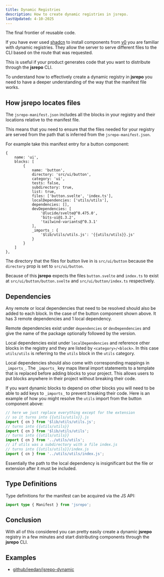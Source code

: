 ```yaml
---
title: Dynamic Registries
description: How to create dynamic registries in jsrepo.
lastUpdated: 4-10-2025
---
```


The final frontier of reusable code.

If you have ever used [shadcn](https://ui.shadcn.com) to install components from [v0](https://v0.dev) you are familiar with dynamic registries. They allow the server to serve different files to the CLI based on the route that was requested.

This is useful if your product generates code that you want to distribute through the **jsrepo** CLI.

To understand how to effectively create a dynamic registry in **jsrepo** you need to have a deeper understanding of the way that the manifest file works.

## How jsrepo locates files

The `jsrepo-manifest.json` includes all the blocks in your registry and their locations relative to the manifest file.

This means that you need to ensure that the files needed for your registry are served from the path that is inferred from the `jsrepo-manifest.json`.

For example take this manifest entry for a button component:

```jsonc showLineNumbers
{
    name: 'ui',
    blocks: [
        {
            name: 'button',
            directory: 'src/ui/button',
            category: 'ui',
            tests: false,
            subdirectory: true,
            list: true,
            files: ['button.svelte', 'index.ts'],
            localDependencies: ['utils/utils'],
            dependencies: [],
            devDependencies: [
                '@lucide/svelte@^0.475.0',
                'bits-ui@1.3.2',
                'tailwind-variants@^0.3.1'
            ],
            _imports_: {
                '$lib/utils/utils.js': '{{utils/utils}}.js'
            }
        }
    ]
},
```

The directory that the files for button live in is `src/ui/button` because the `directory` prop is set to `src/ui/button`.

Because of this **jsrepo** expects the files `button.svelte` and `index.ts` to exist at `src/ui/button/button.svelte` and `src/ui/button/index.ts` respectively.

## Dependencies

Any remote or local dependencies that need to be resolved should also be added to each block. In the case of the button component shown above. It has 3 remote dependencies and 1 local dependency.

Remote dependencies exist under `dependencies` or `devDependencies` and give the name of the package optionally followed by the version.

Local dependencies exist under `localDependencies` and reference other blocks in the registry and they are listed by `<category>/<block>`. In this case `utils/utils` is referring to the `utils` block in the `utils` category.

Local dependencies should also come with corresponding mappings in `_imports_`. The `_imports_` key maps literal import statements to a template that is replaced before adding blocks to your project. This allows users to put blocks anywhere in their project without breaking their code.

If you want dynamic blocks to depend on other blocks you will need to be able to add keys to `_imports_` to prevent breaking their code. Here is an example of how you might resolve the `utils` import from the button component above:

```js
// here we just replace everything except for the extension
// so it turns into {{utils/utils}}.js
import { cn } from '$lib/utils/utils.js';
// turns into {{utils/utils}}
import { cn } from '$lib/utils/utils';
// turns into {{utils/utils}}
import { cn } from '../utils/utils';
// if utils was a subdirectory with a file index.js
// turns into {{utils/utils}}/index.js
import { cn } from '../utils/utils/index.js';
```

Essentially the path to the local dependency is insignificant but the file or extension after it must be included.

## Type Definitions

Type definitions for the manifest can be acquired via the JS API:

```ts
import type { Manifest } from 'jsrepo';
```

## Conclusion

With all of this considered you can pretty easily create a dynamic **jsrepo** registry in a few minutes and start distributing components through the **jsrepo** CLI.

## Examples

- [github/ieedan/jsrepo-dynamic](https://github.com/ieedan/jsrepo-dynamic)
